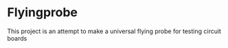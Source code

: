 # Flyingprobe
This project is an attempt to make a universal flying probe for testing circuit boards
